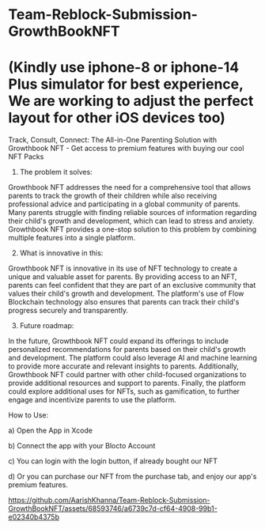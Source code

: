 # Team-Reblock-Submission-GrowthBookNFT

# (Kindly use iphone-8 or iphone-14 Plus simulator for best experience, We are working to adjust the perfect layout for other iOS devices too)

Track, Consult, Connect: The All-in-One Parenting Solution with Growthbook NFT - Get access to premium features with buying our cool NFT Packs


1. The problem it solves: 

Growthbook NFT addresses the need for a comprehensive tool that allows parents to track the growth of their children while also receiving professional advice and participating in a global community of parents. Many parents struggle with finding reliable sources of information regarding their child's growth and development, which can lead to stress and anxiety. Growthbook NFT provides a one-stop solution to this problem by combining multiple features into a single platform.

2. What is innovative in this:

Growthbook NFT is innovative in its use of NFT technology to create a unique and valuable asset for parents. By providing access to an NFT, parents can feel confident that they are part of an exclusive community that values their child's growth and development. The platform's use of Flow Blockchain technology also ensures that parents can track their child's progress securely and transparently.

3. Future roadmap: 

In the future, Growthbook NFT could expand its offerings to include personalized recommendations for parents based on their child's growth and development. The platform could also leverage AI and machine learning to provide more accurate and relevant insights to parents. Additionally, Growthbook NFT could partner with other child-focused organizations to provide additional resources and support to parents. Finally, the platform could explore additional uses for NFTs, such as gamification, to further engage and incentivize parents to use the platform.


How to Use:

a) Open the App in Xcode

b) Connect the app with your Blocto Account

c) You can login with the login button, if already bought our NFT

d) Or you can purchase our NFT from the purchase tab, and enjoy our app's premium features.


https://github.com/AarishKhanna/Team-Reblock-Submission-GrowthBookNFT/assets/68593746/a6739c7d-cf64-4908-99b1-e02340b4375b



